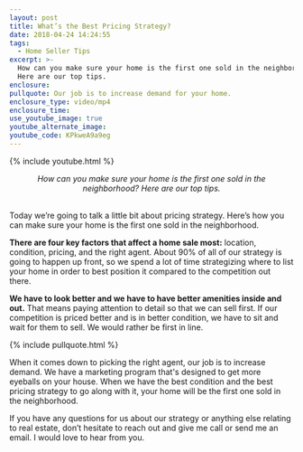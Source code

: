 ```yaml
---
layout: post
title: What’s the Best Pricing Strategy?
date: 2018-04-24 14:24:55
tags:
  - Home Seller Tips
excerpt: >-
  How can you make sure your home is the first one sold in the neighborhood?
  Here are our top tips.
enclosure:
pullquote: Our job is to increase demand for your home.
enclosure_type: video/mp4
enclosure_time:
use_youtube_image: true
youtube_alternate_image:
youtube_code: KPkweA9a9eg
---
```


{% include youtube.html %}

<center><em>How can you make sure your home is the first one sold in the neighborhood? Here are our top tips.</em></center>

<center>&nbsp;</center>

Today we’re going to talk a little bit about pricing strategy. Here’s how you can make sure your home is the first one sold in the neighborhood.

**There are four key factors that affect a home sale most:** location, condition, pricing, and the right agent. About 90% of all of our strategy is going to happen up front, so we spend a lot of time strategizing where to list your home in order to best position it compared to the competition out there.&nbsp;

**We have to look better and we have to have better amenities inside and out.** That means paying attention to detail so that we can sell first. If our competition is priced better and is in better condition, we have to sit and wait for them to sell. We would rather be first in line.

{% include pullquote.html %}

When it comes down to picking the right agent, our job is to increase demand. We have a marketing program that's designed to get more eyeballs on your house. When we have the best condition and the best pricing strategy to go along with it, your home will be the first one sold in the neighborhood.

If you have any questions for us about our strategy or anything else relating to real estate, don’t hesitate to reach out and give me call or send me an email. I would love to hear from you.<br>&nbsp;